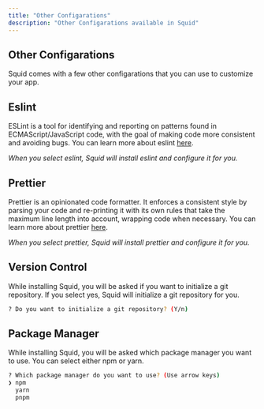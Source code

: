 ```yaml
---
title: "Other Configarations"
description: "Other Configarations available in Squid"
---
```


## Other Configarations

Squid comes with a few other configarations that you can use to customize your app.

## Eslint

ESLint is a tool for identifying and reporting on patterns found in ECMAScript/JavaScript code, with the goal of making code more consistent and avoiding bugs. You can learn more about eslint [here](https://eslint.org/).

_When you select eslint, Squid will install eslint and configure it for you._

## Prettier

Prettier is an opinionated code formatter. It enforces a consistent style by parsing your code and re-printing it with its own rules that take the maximum line length into account, wrapping code when necessary. You can learn more about prettier [here](https://prettier.io/).

_When you select prettier, Squid will install prettier and configure it for you._

## Version Control

While installing Squid, you will be asked if you want to initialize a git repository. If you select yes, Squid will initialize a git repository for you.

```bash
? Do you want to initialize a git repository? (Y/n)
```

## Package Manager

While installing Squid, you will be asked which package manager you want to use. You can select either npm or yarn.

```bash
? Which package manager do you want to use? (Use arrow keys)
❯ npm
  yarn
  pnpm
```

